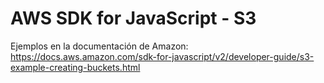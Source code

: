 # AWS SDK for JavaScript - S3
Ejemplos en la documentación de Amazon: https://docs.aws.amazon.com/sdk-for-javascript/v2/developer-guide/s3-example-creating-buckets.html
